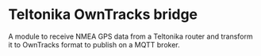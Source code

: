 # Teltonika OwnTracks bridge

A module to receive NMEA GPS data from a Teltonika router and transform it to OwnTracks format to publish on a MQTT broker.
